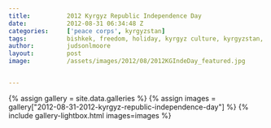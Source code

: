```yaml
---
title:			2012 Kyrgyz Republic Independence Day
date:			2012-08-31 06:34:48 Z
categories:		['peace corps', kyrgyzstan]
tags:			bishkek, freedom, holiday, kyrgyz culture, kyrgyzstan, peace corps
author:			judsonlmoore
layout:			post
image:			/assets/images/2012/08/2012KGIndeDay_featured.jpg


---
```


{% assign gallery = site.data.galleries %}
{% assign images = gallery["2012-08-31-2012-kyrgyz-republic-independence-day"] %}
{% include gallery-lightbox.html images=images %}
